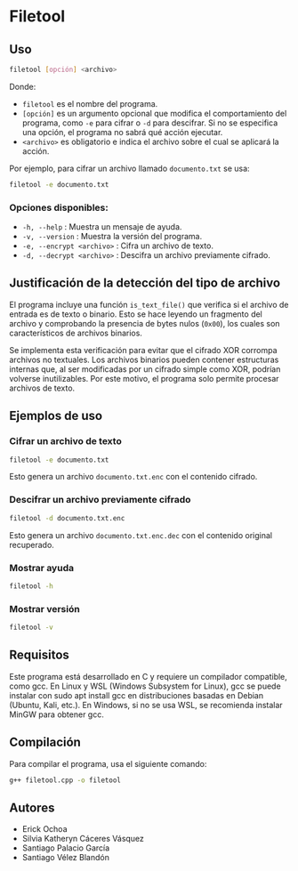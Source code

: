# Filetool

## Uso

```sh
filetool [opción] <archivo>
```

Donde:  
- `filetool` es el nombre del programa.  
- `[opción]` es un argumento opcional que modifica el comportamiento del programa, como `-e` para cifrar o `-d` para descifrar. Si no se especifica una opción, el programa no sabrá qué acción ejecutar.  
- `<archivo>` es obligatorio e indica el archivo sobre el cual se aplicará la acción.  

Por ejemplo, para cifrar un archivo llamado `documento.txt` se usa:  
```sh
filetool -e documento.txt
```

### Opciones disponibles:

- `-h, --help` : Muestra un mensaje de ayuda.
- `-v, --version` : Muestra la versión del programa.
- `-e, --encrypt <archivo>` : Cifra un archivo de texto.
- `-d, --decrypt <archivo>` : Descifra un archivo previamente cifrado.

## Justificación de la detección del tipo de archivo

El programa incluye una función `is_text_file()` que verifica si el archivo de entrada es de texto o binario. Esto se hace leyendo un fragmento del archivo y comprobando la presencia de bytes nulos (`0x00`), los cuales son característicos de archivos binarios.

Se implementa esta verificación para evitar que el cifrado XOR corrompa archivos no textuales. Los archivos binarios pueden contener estructuras internas que, al ser modificadas por un cifrado simple como XOR, podrían volverse inutilizables. Por este motivo, el programa solo permite procesar archivos de texto.

## Ejemplos de uso

### Cifrar un archivo de texto

```sh
filetool -e documento.txt
```

Esto genera un archivo `documento.txt.enc` con el contenido cifrado.

### Descifrar un archivo previamente cifrado

```sh
filetool -d documento.txt.enc
```

Esto genera un archivo `documento.txt.enc.dec` con el contenido original recuperado.

### Mostrar ayuda

```sh
filetool -h
```

### Mostrar versión

```sh
filetool -v
```

## Requisitos

Este programa está desarrollado en C y requiere un compilador compatible, como gcc.
En Linux y WSL (Windows Subsystem for Linux), gcc se puede instalar con sudo apt install gcc en distribuciones basadas en Debian (Ubuntu, Kali, etc.).
En Windows, si no se usa WSL, se recomienda instalar MinGW para obtener gcc.

## Compilación

Para compilar el programa, usa el siguiente comando:

```sh
g++ filetool.cpp -o filetool
```

## Autores

- Erick Ochoa
- Silvia Katheryn Cáceres Vásquez
- Santiago Palacio García
- Santiago Vélez Blandón





